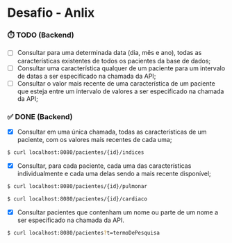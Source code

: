 # Desafio - Anlix

### ⏱️ TODO (Backend)


- [ ] Consultar para uma determinada data (dia, mês e ano), todas as
  características existentes de todos os pacientes da base de dados;
- [ ] Consultar uma característica qualquer de um paciente para um intervalo de
  datas a ser especificado na chamada da API;
- [ ] Consultar o valor mais recente de uma característica de um paciente que
  esteja entre um intervalo de valores a ser especificado na chamada da API;

### ✅ DONE (Backend)

- [x] Consultar em uma única chamada, todas as características de um paciente, com os valores mais recentes de cada uma;
```bash
$ curl localhost:8080/pacientes/{id}/indices
```

- [x] Consultar, para cada paciente, cada uma das características
  individualmente e cada uma delas sendo a mais recente disponível;

```bash
$ curl localhost:8080/pacientes/{id}/pulmonar
```
```bash
$ curl localhost:8080/pacientes/{id}/cardiaco
```

- [x] Consultar pacientes que contenham um nome ou parte de um nome a ser
  especificado na chamada da API.

```bash
$ curl localhost:8080/pacientes?t=termoDePesquisa
```

